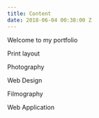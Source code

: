 ```yaml
---
title: Content
date: 2018-06-04 00:38:00 Z
---
```


Welcome to my portfolio

Print layout

Photography

Web Design

Filmography 

Web Application 